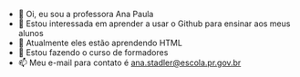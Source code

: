 - 👋 Oi, eu sou a professora Ana Paula
- 👀 Estou interessada em aprender a usar o Github para ensinar aos meus alunos
- 🌱 Atualmente eles estão aprendendo HTML
- 💞️ Estou fazendo o curso de formadores
- 📫 Meu e-mail para contato é ana.stadler@escola.pr.gov.br

<!---
prof-anapaula/prof-anapaula is a ✨ special ✨ repository because its `README.md` (this file) appears on your GitHub profile.
You can click the Preview link to take a look at your changes.
--->
